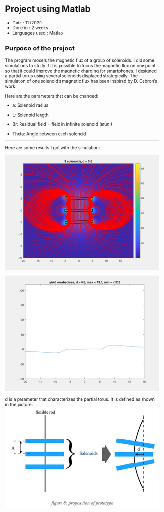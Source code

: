 # Project using Matlab

* Date : 12/2020
* Done in : 2 weeks
* Languages used : Matlab

## Purpose of the project
The program models the magnetic flux of a group of solenoids. I did some simulations to study if it is possible to focus the magnetic flux on one point so that it could improve the magnetic charging for smartphones.
I designed a partial torus using several solenoids displaced strategically. The simulation of one solenoid’s magnetic flux has been inspired by D. Cebron’s work.

Here are the parameters that can be changed:

* a: Solenoid radius

* L: Solenoid length

* Br: Residual field = field in infinite solenoid (mu*n*I)

* Theta: Angle between each solenoid

---
Here are some results I got with the simulation:

![alt text](https://github.com/Yutotto97/Focused_Magnetic_field/blob/main/Prototypemagneticflux_A%3D5.gif "video of magnetic field changing the shape")

![alt text](https://github.com/Yutotto97/Focused_Magnetic_field/blob/main/Prototype_yield_on_abscissa_A%3D5.gif "video of yield on the abscissa plotted against d")

d is a parameter that characterizes the partial torus. It is defined as shown in the picture:
![alt text](https://github.com/Yutotto97/Focused_Magnetic_field/blob/main/definition%20of%20d.png "definition of d")
